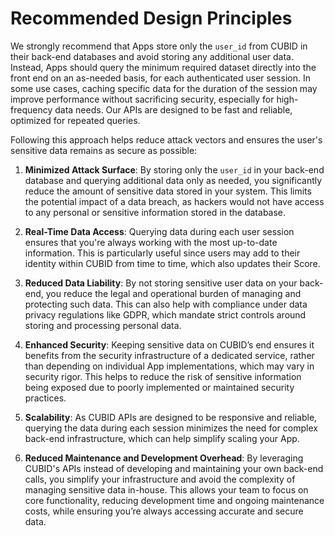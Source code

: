 # Recommended Design Principles
We strongly recommend that Apps store only the `user_id` from CUBID in their back-end databases and avoid storing any additional user data. Instead, Apps should query the minimum required dataset directly into the front end on an as-needed basis, for each authenticated user session. In some use cases, caching specific data for the duration of the session may improve performance without sacrificing security, especially for high-frequency data needs. Our APIs are designed to be fast and reliable, optimized for repeated queries. 

Following this approach helps reduce attack vectors and ensures the user's sensitive data remains as secure as possible:

1. **Minimized Attack Surface**: By storing only the `user_id` in your back-end database and querying additional data only as needed, you significantly reduce the amount of sensitive data stored in your system. This limits the potential impact of a data breach, as hackers would not have access to any personal or sensitive information stored in the database.

2. **Real-Time Data Access**: Querying data during each user session ensures that you're always working with the most up-to-date information. This is particularly useful since users may add to their identity within CUBID from time to time, which also updates their Score.

3. **Reduced Data Liability**: By not storing sensitive user data on your back-end, you reduce the legal and operational burden of managing and protecting such data. This can also help with compliance under data privacy regulations like GDPR, which mandate strict controls around storing and processing personal data.

4. **Enhanced Security**: Keeping sensitive data on CUBID’s end ensures it benefits from the security infrastructure of a dedicated service, rather than depending on individual App implementations, which may vary in security rigor. This helps to reduce the risk of sensitive information being exposed due to poorly implemented or maintained security practices.

5. **Scalability**: As CUBID APIs are designed to be responsive and reliable, querying the data during each session minimizes the need for complex back-end infrastructure, which can help simplify scaling your App.

6. **Reduced Maintenance and Development Overhead**: By leveraging CUBID's APIs instead of developing and maintaining your own back-end calls, you simplify your infrastructure and avoid the complexity of managing sensitive data in-house. This allows your team to focus on core functionality, reducing development time and ongoing maintenance costs, while ensuring you’re always accessing accurate and secure data.
